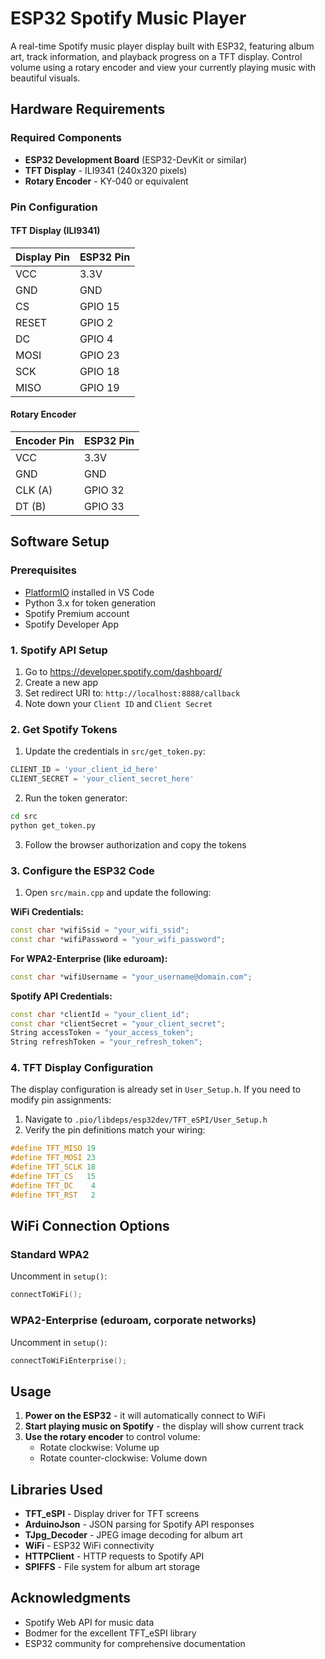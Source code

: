 # ESP32 Spotify Music Player

A real-time Spotify music player display built with ESP32, featuring album art, track information, and playback progress on a TFT display. Control volume using a rotary encoder and view your currently playing music with beautiful visuals.

<!-- ## Features

- 🎵 Real-time display of currently playing Spotify track
- 🖼️ Album art download and display
- ⏯️ Progress bar with time elapsed/remaining
- 🎛️ Volume control via rotary encoder
- 📱 Support for WPA2 and WPA2-Enterprise WiFi networks
- 💾 SPIFFS storage for album art caching -->

## Hardware Requirements

### Required Components
- **ESP32 Development Board** (ESP32-DevKit or similar)
- **TFT Display** - ILI9341 (240x320 pixels)
- **Rotary Encoder** - KY-040 or equivalent

### Pin Configuration

#### TFT Display (ILI9341)
| Display Pin | ESP32 Pin |
|-------------|-----------|
| VCC         | 3.3V      |
| GND         | GND       |
| CS          | GPIO 15   |
| RESET       | GPIO 2    |
| DC          | GPIO 4    |
| MOSI        | GPIO 23   |
| SCK         | GPIO 18   |
| MISO        | GPIO 19   |

#### Rotary Encoder
| Encoder Pin | ESP32 Pin |
|-------------|-----------|
| VCC         | 3.3V      |
| GND         | GND       |
| CLK (A)     | GPIO 32   |
| DT (B)      | GPIO 33   |

## Software Setup

### Prerequisites
- [PlatformIO](https://platformio.org/) installed in VS Code
- Python 3.x for token generation
- Spotify Premium account
- Spotify Developer App

### 1. Spotify API Setup

1. Go to https://developer.spotify.com/dashboard/
2. Create a new app
3. Set redirect URI to: `http://localhost:8888/callback`
4. Note down your `Client ID` and `Client Secret`

### 2. Get Spotify Tokens

1. Update the credentials in `src/get_token.py`:
```python
CLIENT_ID = 'your_client_id_here'
CLIENT_SECRET = 'your_client_secret_here'
```

2. Run the token generator:
```bash
cd src
python get_token.py
```

3. Follow the browser authorization and copy the tokens

### 3. Configure the ESP32 Code

1. Open `src/main.cpp` and update the following:

**WiFi Credentials:**
```cpp
const char *wifiSsid = "your_wifi_ssid";
const char *wifiPassword = "your_wifi_password";
```

**For WPA2-Enterprise (like eduroam):**
```cpp
const char *wifiUsername = "your_username@domain.com";
```

**Spotify API Credentials:**
```cpp
const char *clientId = "your_client_id";
const char *clientSecret = "your_client_secret";
String accessToken = "your_access_token";
String refreshToken = "your_refresh_token";
```

### 4. TFT Display Configuration

The display configuration is already set in `User_Setup.h`. If you need to modify pin assignments:

1. Navigate to `.pio/libdeps/esp32dev/TFT_eSPI/User_Setup.h`
2. Verify the pin definitions match your wiring:
```cpp
#define TFT_MISO 19
#define TFT_MOSI 23
#define TFT_SCLK 18
#define TFT_CS   15
#define TFT_DC    4
#define TFT_RST   2
```

## WiFi Connection Options

### Standard WPA2
Uncomment in `setup()`:
```cpp
connectToWiFi();
```

### WPA2-Enterprise (eduroam, corporate networks)
Uncomment in `setup()`:
```cpp
connectToWiFiEnterprise();
```

## Usage

1. **Power on the ESP32** - it will automatically connect to WiFi
2. **Start playing music on Spotify** - the display will show current track
3. **Use the rotary encoder** to control volume:
   - Rotate clockwise: Volume up
   - Rotate counter-clockwise: Volume down


## Libraries Used

- **TFT_eSPI** - Display driver for TFT screens
- **ArduinoJson** - JSON parsing for Spotify API responses
- **TJpg_Decoder** - JPEG image decoding for album art
- **WiFi** - ESP32 WiFi connectivity
- **HTTPClient** - HTTP requests to Spotify API
- **SPIFFS** - File system for album art storage


## Acknowledgments

- Spotify Web API for music data
- Bodmer for the excellent TFT_eSPI library
- ESP32 community for comprehensive documentation